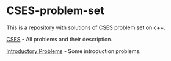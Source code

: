 # CSES-problem-set
This is a repository with solutions of CSES problem set on c++.

[CSES](https://cses.fi) - All problems and their description.

[Introductory Problems](https://github.com/DenVankov/CSES-problem-set/tree/master/Introductory%20Problems) - Some introduction problems.
